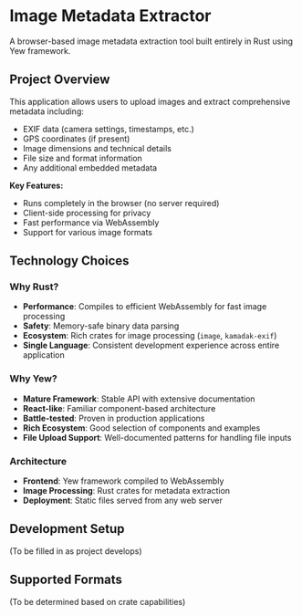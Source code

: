 # Image Metadata Extractor

A browser-based image metadata extraction tool built entirely in Rust using Yew framework.

## Project Overview

This application allows users to upload images and extract comprehensive metadata including:
- EXIF data (camera settings, timestamps, etc.)
- GPS coordinates (if present)
- Image dimensions and technical details
- File size and format information
- Any additional embedded metadata

**Key Features:**
- Runs completely in the browser (no server required)
- Client-side processing for privacy
- Fast performance via WebAssembly
- Support for various image formats

## Technology Choices

### Why Rust?
- **Performance**: Compiles to efficient WebAssembly for fast image processing
- **Safety**: Memory-safe binary data parsing
- **Ecosystem**: Rich crates for image processing (`image`, `kamadak-exif`)
- **Single Language**: Consistent development experience across entire application

### Why Yew?
- **Mature Framework**: Stable API with extensive documentation
- **React-like**: Familiar component-based architecture
- **Battle-tested**: Proven in production applications
- **Rich Ecosystem**: Good selection of components and examples
- **File Upload Support**: Well-documented patterns for handling file inputs

### Architecture
- **Frontend**: Yew framework compiled to WebAssembly
- **Image Processing**: Rust crates for metadata extraction
- **Deployment**: Static files served from any web server

## Development Setup

(To be filled in as project develops)

## Supported Formats

(To be determined based on crate capabilities)